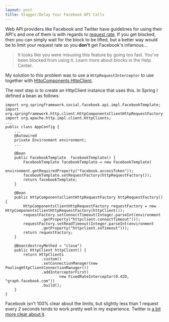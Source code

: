 ```yaml
---
layout: post
title: Stagger/Delay Your Facebook API Calls
---
```

Web API providers like Facebook and Twitter have  guidelines for using their API's and one of them is with regards to [request rate](https://developers.facebook.com/docs/reference/ads-api/api-rate-limiting/). If you get blocked, then you can simply wait for the block to be lifted, but a better way would be to limit your request rate so you **don't** get Facebook's infamous...

> It looks like you were misusing this feature by going too fast. You've been blocked from using it. Learn more about blocks in the Help Center.

My solution to this problem was to use a `HttpRequestInterceptor` to use together with [HttpComponents HttpClient](http://hc.apache.org/). 

<script src="https://gist.github.com/arienkock/58efbc6f0e1426546e41.js"></script>

The next step is to create an HttpClient instance that uses this. In Spring I defined a bean as follows:

	import org.springframework.social.facebook.api.impl.FacebookTemplate;
	import org.springframework.http.client.HttpComponentsClientHttpRequestFactory;
	import org.apache.http.impl.client.HttpClients;
	...
	public class AppConfig {
		...
		@Autowired
		private Environment environment;
		...

		@Bean
		public FacebookTemplate  facebookTemplate() {
			FacebookTemplate facebookTemplate = new FacebookTemplate(
					environment.getRequiredProperty("facebook.accessToken"));
			facebookTemplate.setRequestFactory(httpRequestFactory());
			return facebookTemplate;
		}
	
		@Bean
		public HttpComponentsClientHttpRequestFactory httpRequestFactory() {
			HttpComponentsClientHttpRequestFactory requestFactory = new HttpComponentsClientHttpRequestFactory(httpClient());
			requestFactory.setConnectTimeout(Integer.parseInt(environment
					.getProperty("httpclient.connectTimeout")));
			requestFactory.setReadTimeout(Integer.parseInt(environment
					.getProperty("httpclient.soTimeout")));
			return requestFactory;
		}
	
		@Bean(destroyMethod = "close")
		public HttpClient httpClient() {
			return HttpClients
					.custom()
					.setConnectionManager(new PoolingHttpClientConnectionManager())
					.addInterceptorFirst(
							new FixedRateInterceptor(0.42D, "graph.facebook.com"))
					.build();
		}
	}

Facebook isn't 100% clear about the limits, but slightly less than 1 request every 2 seconds tends to work pretty well in my experience. Twitter is [a bit more clear about it](https://dev.twitter.com/docs/rate-limiting/1.1).
